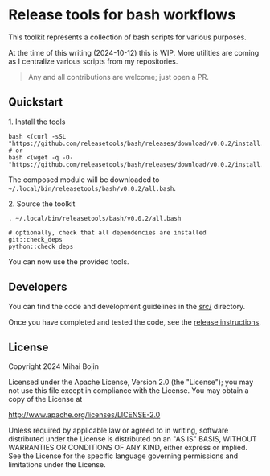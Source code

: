 # Release tools for bash workflows

This toolkit represents a collection of bash scripts for various purposes.

At the time of this writing (2024-10-12) this is WIP.
More utilities are coming as I centralize various scripts from my repositories.

> Any and all contributions are welcome; just open a PR.

## Quickstart

1\. Install the tools

```shell
bash <(curl -sSL "https://github.com/releasetools/bash/releases/download/v0.0.2/install.bash")
# or
bash <(wget -q -O- "https://github.com/releasetools/bash/releases/download/v0.0.2/install.bash")
```

The composed module will be downloaded to `~/.local/bin/releasetools/bash/v0.0.2/all.bash`.

2\. Source the toolkit

```shell
. ~/.local/bin/releasetools/bash/v0.0.2/all.bash

# optionally, check that all dependencies are installed
git::check_deps
python::check_deps
```

You can now use the provided tools.

## Developers

You can find the code and development guidelines in the [src/](./src/) directory.

Once you have completed and tested the code, see the [release instructions](./scripts/#releasing-a-new-version).

## License

Copyright 2024 Mihai Bojin

Licensed under the Apache License, Version 2.0 (the "License");
you may not use this file except in compliance with the License.
You may obtain a copy of the License at

http://www.apache.org/licenses/LICENSE-2.0

Unless required by applicable law or agreed to in writing, software
distributed under the License is distributed on an "AS IS" BASIS,
WITHOUT WARRANTIES OR CONDITIONS OF ANY KIND, either express or implied.
See the License for the specific language governing permissions and
limitations under the License.
